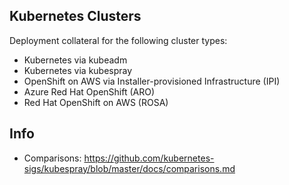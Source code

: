 ## Kubernetes Clusters

Deployment collateral for the following cluster types:

- Kubernetes via kubeadm
- Kubernetes via kubespray
- OpenShift on AWS via Installer-provisioned Infrastructure (IPI)
- Azure Red Hat OpenShift (ARO)
- Red Hat OpenShift on AWS (ROSA)

## Info

- Comparisons: <https://github.com/kubernetes-sigs/kubespray/blob/master/docs/comparisons.md>
